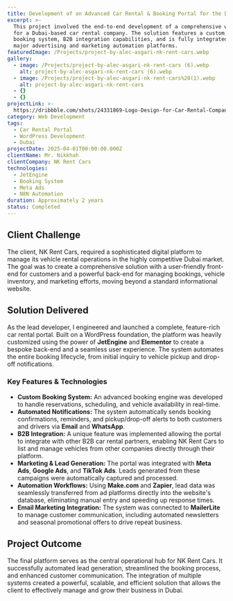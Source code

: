 ```yaml
---
title: Development of an Advanced Car Rental & Booking Portal for the Dubai Market
excerpt: >-
  This project involved the end-to-end development of a comprehensive web portal
  for a Dubai-based car rental company. The solution features a custom, advanced
  booking system, B2B integration capabilities, and is fully integrated with
  major advertising and marketing automation platforms.
featuredImage: /Projects/project-by-alec-asgari-nk-rent-cars.webp
gallery:
  - image: /Projects/project-by-alec-asgari-nk-rent-cars (6).webp
    alt: project-by-alec-asgari-nk-rent-cars (6).webp
  - image: /Projects/project-by-alec-asgari-nk-rent-cars%20(1).webp
    alt: project-by-alec-asgari-nk-rent-cars
  - {}
  - {}
projectLink: >-
  https://dribbble.com/shots/24331869-Logo-Design-for-Car-Rental-Company-in-Dubai
category: Web Development
tags:
  - Car Rental Portal
  - WordPress Development
  - Dubai
projectDate: 2025-04-01T00:00:00.000Z
clientName: Mr. Nikkhah
clientCompany: NK Rent Cars
technologies:
  - JetEngine
  - Booking System
  - Meta Ads
  - N8N Automation
duration: Approximately 2 years
status: Completed
---
```


## Client Challenge

The client, NK Rent Cars, required a sophisticated digital platform to manage its vehicle rental operations in the highly competitive Dubai market. The goal was to create a comprehensive solution with a user-friendly front-end for customers and a powerful back-end for managing bookings, vehicle inventory, and marketing efforts, moving beyond a standard informational website.

## Solution Delivered

As the lead developer, I engineered and launched a complete, feature-rich car rental portal. Built on a WordPress foundation, the platform was heavily customized using the power of **JetEngine** and **Elementor** to create a bespoke back-end and a seamless user experience. The system automates the entire booking lifecycle, from initial inquiry to vehicle pickup and drop-off notifications.

### Key Features & Technologies

* **Custom Booking System:** An advanced booking engine was developed to handle reservations, scheduling, and vehicle availability in real-time.
* **Automated Notifications:** The system automatically sends booking confirmations, reminders, and pickup/drop-off alerts to both customers and drivers via **Email** and **WhatsApp**.
* **B2B Integration:** A unique feature was implemented allowing the portal to integrate with other B2B car rental partners, enabling NK Rent Cars to list and manage vehicles from other companies directly through their platform.
* **Marketing & Lead Generation:** The portal was integrated with **Meta Ads**, **Google Ads**, and **TikTok Ads**. Leads generated from these campaigns were automatically captured and processed.
* **Automation Workflows:** Using **Make.com** and **Zapier**, lead data was seamlessly transferred from ad platforms directly into the website's database, eliminating manual entry and speeding up response times.
* **Email Marketing Integration:** The system was connected to **MailerLite** to manage customer communication, including automated newsletters and seasonal promotional offers to drive repeat business.

## Project Outcome

The final platform serves as the central operational hub for NK Rent Cars. It successfully automated lead generation, streamlined the booking process, and enhanced customer communication. The integration of multiple systems created a powerful, scalable, and efficient solution that allows the client to effectively manage and grow their business in Dubai.

